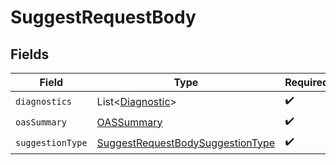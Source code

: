 # SuggestRequestBody


## Fields

| Field                                                                                       | Type                                                                                        | Required                                                                                    | Description                                                                                 |
| ------------------------------------------------------------------------------------------- | ------------------------------------------------------------------------------------------- | ------------------------------------------------------------------------------------------- | ------------------------------------------------------------------------------------------- |
| `diagnostics`                                                                               | List<[Diagnostic](../../models/shared/Diagnostic.md)>                                       | :heavy_check_mark:                                                                          | N/A                                                                                         |
| `oasSummary`                                                                                | [OASSummary](../../models/shared/OASSummary.md)                                             | :heavy_check_mark:                                                                          | N/A                                                                                         |
| `suggestionType`                                                                            | [SuggestRequestBodySuggestionType](../../models/shared/SuggestRequestBodySuggestionType.md) | :heavy_check_mark:                                                                          | N/A                                                                                         |